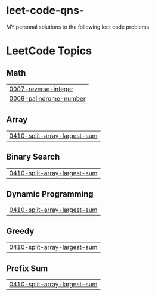 # leet-code-qns-
MY personal solutions to the following leet code problems

<!---LeetCode Topics Start-->
# LeetCode Topics
## Math
|  |
| ------- |
| [0007-reverse-integer](https://github.com/Jaxq124/leet-code-qns-/tree/master/0007-reverse-integer) |
| [0009-palindrome-number](https://github.com/Jaxq124/leet-code-qns-/tree/master/0009-palindrome-number) |
## Array
|  |
| ------- |
| [0410-split-array-largest-sum](https://github.com/Jaxq124/leet-code-qns-/tree/master/0410-split-array-largest-sum) |
## Binary Search
|  |
| ------- |
| [0410-split-array-largest-sum](https://github.com/Jaxq124/leet-code-qns-/tree/master/0410-split-array-largest-sum) |
## Dynamic Programming
|  |
| ------- |
| [0410-split-array-largest-sum](https://github.com/Jaxq124/leet-code-qns-/tree/master/0410-split-array-largest-sum) |
## Greedy
|  |
| ------- |
| [0410-split-array-largest-sum](https://github.com/Jaxq124/leet-code-qns-/tree/master/0410-split-array-largest-sum) |
## Prefix Sum
|  |
| ------- |
| [0410-split-array-largest-sum](https://github.com/Jaxq124/leet-code-qns-/tree/master/0410-split-array-largest-sum) |
<!---LeetCode Topics End-->